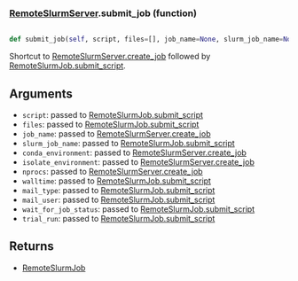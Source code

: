 ### [RemoteSlurmServer](RemoteSlurmServer.md).submit_job (function)


```py

def submit_job(self, script, files=[], job_name=None, slurm_job_name=None, conda_environment=None, isolate_environment=False, nprocs=4, walltime='2-00:00:00', mail_type='END,FAIL', mail_user=None, wait_for_job_status=False, trial_run=False)

```



Shortcut to [RemoteSlurmServer.create_job](RemoteSlurmServer.create_job.md) followed by [RemoteSlurmJob.submit_script](RemoteSlurmJob.submit_script.md).

Arguments
--------------
* `script`: passed to [RemoteSlurmJob.submit_script](RemoteSlurmJob.submit_script.md)
* `files`: passed to [RemoteSlurmJob.submit_script](RemoteSlurmJob.submit_script.md)
* `job_name`: passed to [RemoteSlurmServer.create_job](RemoteSlurmServer.create_job.md)
* `slurm_job_name`: passed to [RemoteSlurmJob.submit_script](RemoteSlurmJob.submit_script.md)
* `conda_environment`: passed to [RemoteSlurmServer.create_job](RemoteSlurmServer.create_job.md)
* `isolate_environment`: passed to [RemoteSlurmServer.create_job](RemoteSlurmServer.create_job.md)
* `nprocs`: passed to [RemoteSlurmServer.create_job](RemoteSlurmServer.create_job.md)
* `walltime`: passed to [RemoteSlurmJob.submit_script](RemoteSlurmJob.submit_script.md)
* `mail_type`: passed to [RemoteSlurmJob.submit_script](RemoteSlurmJob.submit_script.md)
* `mail_user`: passed to [RemoteSlurmJob.submit_script](RemoteSlurmJob.submit_script.md)
* `wait_for_job_status`: passed to [RemoteSlurmJob.submit_script](RemoteSlurmJob.submit_script.md)
* `trial_run`: passed to [RemoteSlurmJob.submit_script](RemoteSlurmJob.submit_script.md)

Returns
--------------
* [RemoteSlurmJob](RemoteSlurmJob.md)

